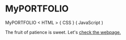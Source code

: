 # MyPORTFOLIO
MyPORTFOLIO  &lt; HTML > { CSS } ( JavaScript )

The fruit of patience is sweet. Let's [check the webpage.](https://shu-vro.github.io/COMPLETE-PORTFOLIO-WEBSITE/)

